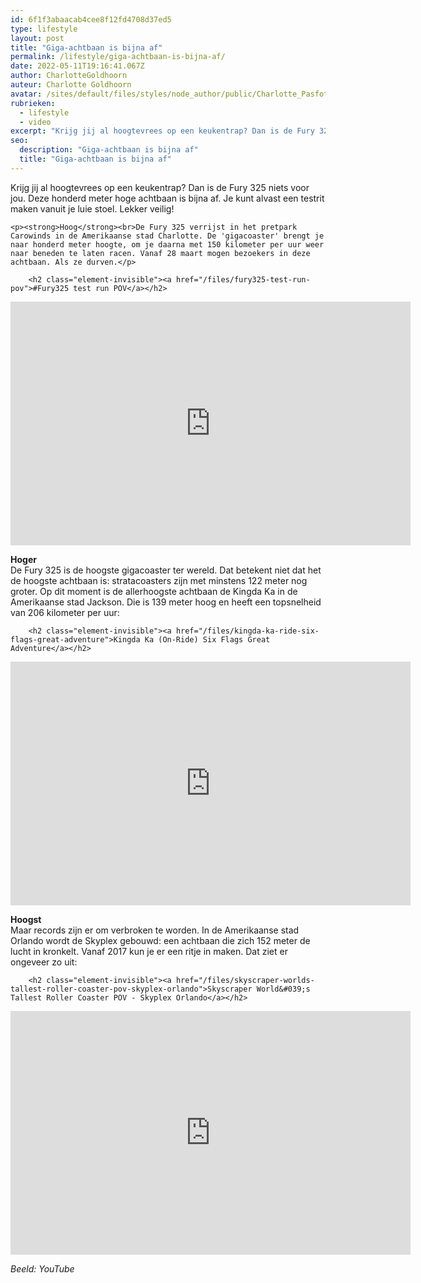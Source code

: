 ```yaml
---
id: 6f1f3abaacab4cee8f12fd4708d37ed5
type: lifestyle
layout: post
title: "Giga-achtbaan is bijna af"
permalink: /lifestyle/giga-achtbaan-is-bijna-af/
date: 2022-05-11T19:16:41.067Z
author: CharlotteGoldhoorn
auteur: Charlotte Goldhoorn
avatar: /sites/default/files/styles/node_author/public/Charlotte_PasfotoDSC01555%20EXTRA.jpg?itok=Uh1_j08g
rubrieken:
  - lifestyle
  - video
excerpt: "Krijg jij al hoogtevrees op een keukentrap? Dan is de Fury 325 niets voor jou. Deze honderd meter hoge achtbaan is bijna af. Je kunt alvast een testrit maken vanuit je luie stoel. Lekker veilig!  "
seo:
  description: "Giga-achtbaan is bijna af"
  title: "Giga-achtbaan is bijna af"
---
```

Krijg jij al hoogtevrees op een keukentrap? Dan is de Fury 325 niets voor jou. Deze honderd meter hoge achtbaan is bijna af. Je kunt alvast een testrit maken vanuit je luie stoel. Lekker veilig!  

    <p><strong>Hoog</strong><br>De Fury 325 verrijst in het pretpark Carowinds in de Amerikaanse stad Charlotte. De 'gigacoaster' brengt je naar honderd meter hoogte, om je daarna met 150 kilometer per uur weer naar beneden te laten racen. Vanaf 28 maart mogen bezoekers in deze achtbaan. Als ze durven.</p>
<p><div class="media media-element-container media-default"><div id="file-1734" class="file file-video file-video-youtube">

        <h2 class="element-invisible"><a href="/files/fury325-test-run-pov">#Fury325 test run POV</a></h2>
    
  
  <div class="content">
    <div class="media-youtube-video media-element file-default media-youtube-1">
  <iframe class="media-youtube-player" width="640" height="390" title="#Fury325 test run POV" src="https://www.youtube.com/embed/_NCBgxlUVuE?wmode=opaque&controls=" name="#Fury325 test run POV" frameborder="0" allowfullscreen="">Video van #Fury325 test run POV</iframe>
</div>
  </div>

  
</div>
</div>
<p><strong>Hoger</strong><br>De Fury 325 is de hoogste gigacoaster ter wereld. Dat betekent niet dat het de hoogste achtbaan is: stratacoasters zijn met minstens 122 meter nog groter. Op dit moment is de allerhoogste achtbaan de Kingda Ka in de Amerikaanse stad Jackson. Die is 139 meter hoog en heeft een topsnelheid van 206 kilometer per uur:</p>
<p><div class="media media-element-container media-default"><div id="file-1735" class="file file-video file-video-youtube">

        <h2 class="element-invisible"><a href="/files/kingda-ka-ride-six-flags-great-adventure">Kingda Ka (On-Ride) Six Flags Great Adventure</a></h2>
    
  
  <div class="content">
    <div class="media-youtube-video media-element file-default media-youtube-2">
  <iframe class="media-youtube-player" width="640" height="390" title="Kingda Ka (On-Ride) Six Flags Great Adventure" src="https://www.youtube.com/embed/AfBBq04ZScE?wmode=opaque&controls=" name="Kingda Ka (On-Ride) Six Flags Great Adventure" frameborder="0" allowfullscreen="">Video van Kingda Ka (On-Ride) Six Flags Great Adventure</iframe>
</div>
  </div>

  
</div>
</div>
<p><strong>Hoogst</strong><br>Maar records zijn er om verbroken te worden. In de Amerikaanse stad Orlando wordt de Skyplex gebouwd: een achtbaan die zich 152 meter de lucht in kronkelt. Vanaf 2017 kun je er een ritje in maken. Dat ziet er ongeveer zo uit:</p>
<p><div class="media media-element-container media-default"><div id="file-1736" class="file file-video file-video-youtube">

        <h2 class="element-invisible"><a href="/files/skyscraper-worlds-tallest-roller-coaster-pov-skyplex-orlando">Skyscraper World&#039;s Tallest Roller Coaster POV - Skyplex Orlando</a></h2>
    
  
  <div class="content">
    <div class="media-youtube-video media-element file-default media-youtube-3">
  <iframe class="media-youtube-player" width="640" height="390" title="Skyscraper World&#039;s Tallest Roller Coaster POV - Skyplex Orlando" src="https://www.youtube.com/embed/1gK5MWQ__Ns?wmode=opaque&controls=" name="Skyscraper World&#039;s Tallest Roller Coaster POV - Skyplex Orlando" frameborder="0" allowfullscreen="">Video van Skyscraper World&amp;#039;s Tallest Roller Coaster POV - Skyplex Orlando</iframe>
</div>
  </div>

  
</div>
</div>
<p><em>Beeld: YouTube</em></p>  
